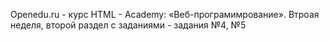 Openedu.ru - курс HTML - Academy: «Веб-програмимрование». Втроая неделя, второй раздел с заданиями - задания №4, №5